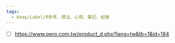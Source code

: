 ```yaml
---
tags:
  - Keep/Label/R參考、想法、心得、筆記、紀錄
---
```



- [ ] https://www.pero.com.tw/product_d.php?lang=tw&tb=1&id=184